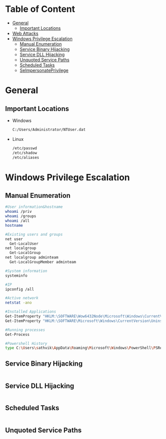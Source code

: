 # Table of Content
- [General](#general)
  - [Important Locations](#important-locations)
- [Web Attacks](#web-attacks)
- [Windows Privilege Escalation](#windows-privilege-escalation)
  - [Manual Enumeration](#manual-enumeration)
  - [Service Binary Hijacking](#service-binary-hijacking)
  - [Service DLL Hijacking](#service-dll-hijacking)
  - [Unquoted Service Paths](#unquoted-service-paths)
  - [Scheduled Tasks](#scheduled-tasks)
  - [SeImpersonatePrivilege](#seimpersonateprivilege)


# General
## Important Locations
- Windows
  ```bash
  C:/Users/Administrator/NTUser.dat
  ```
- Linux
  ```bash
  /etc/passwd
  /etc/shadow
  /etc/aliases
  ```


# Windows Privilege Escalation

## Manual Enumeration

```bash
#User information&hostname
whoami /priv
whoami /groups
whoami /all
hostname

#Existing users and groups
net user
  Get-LocalUser
net localgroup
  Get-LocalGroup
net localgroup adminteam
  Get-LocalGroupMember adminteam

#System information
systeminfo

#IP
ipconfig /all

#Active network
netstat -ano

#Installed Applications
Get-ItemProperty "HKLM:\SOFTWARE\Wow6432Node\Microsoft\Windows\CurrentVersion\Uninstall\*" | select displayname
Get-ItemProperty "HKLM:\SOFTWARE\Microsoft\Windows\CurrentVersion\Uninstall\*" | select displayname

#Running processes
Get-Process

#Powershell History
type C:\Users\sathvik\AppData\Roaming\Microsoft\Windows\PowerShell\PSReadline\ConsoleHost_history.txt

```

## Service Binary Hijacking
```bash
```

## Service DLL Hijacking
```bash
```

## Scheduled Tasks
```bash
```

## Unquoted Service Paths
```bash
```
